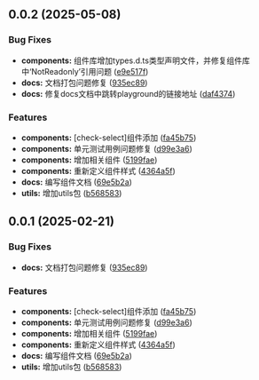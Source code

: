 ## 0.0.2 (2025-05-08)


### Bug Fixes

* **components:** 组件库增加types.d.ts类型声明文件，并修复组件库中‘NotReadonly’引用问题 ([e9e517f](https://github.com/yujinjin/CMS-components/commit/e9e517fa6fd70cbd3d7f2ae6803da9a80a43c5f8))
* **docs:** 文档打包问题修复 ([935ec89](https://github.com/yujinjin/CMS-components/commit/935ec89aa1b0c77c7f562d4812b5942b4d31ed6f))
* **docs:** 修复docs文档中跳转playground的链接地址 ([daf4374](https://github.com/yujinjin/CMS-components/commit/daf437493f6d5f96bd534724e0df4548f3e8af43))


### Features

* **components:** [check-select]组件添加 ([fa45b75](https://github.com/yujinjin/CMS-components/commit/fa45b751633c8494da8efd8bc61fc6c3e129fc63))
* **components:** 单元测试用例问题修复 ([d99e3a6](https://github.com/yujinjin/CMS-components/commit/d99e3a6a95153d26967a7db5d1c001c28a6a78b1))
* **components:** 增加相关组件 ([5199fae](https://github.com/yujinjin/CMS-components/commit/5199fae88b47ec137ec7dccd3181bd7bb482d18a))
* **components:** 重新定义组件样式 ([4364a5f](https://github.com/yujinjin/CMS-components/commit/4364a5f114fa18bfd69887b6b556f308690f38f0))
* **docs:** 编写组件文档 ([69e5b2a](https://github.com/yujinjin/CMS-components/commit/69e5b2af67ab25d3f6cfc30bb986514e3421594f))
* **utils:** 增加utils包 ([b568583](https://github.com/yujinjin/CMS-components/commit/b568583fd5543fdf951dee77cec15ae43a9ce93e))



## 0.0.1 (2025-02-21)

### Bug Fixes

-   **docs:** 文档打包问题修复 ([935ec89](https://github.com/yujinjin/CMS-components/commit/935ec89aa1b0c77c7f562d4812b5942b4d31ed6f))

### Features

-   **components:** [check-select]组件添加 ([fa45b75](https://github.com/yujinjin/CMS-components/commit/fa45b751633c8494da8efd8bc61fc6c3e129fc63))
-   **components:** 单元测试用例问题修复 ([d99e3a6](https://github.com/yujinjin/CMS-components/commit/d99e3a6a95153d26967a7db5d1c001c28a6a78b1))
-   **components:** 增加相关组件 ([5199fae](https://github.com/yujinjin/CMS-components/commit/5199fae88b47ec137ec7dccd3181bd7bb482d18a))
-   **components:** 重新定义组件样式 ([4364a5f](https://github.com/yujinjin/CMS-components/commit/4364a5f114fa18bfd69887b6b556f308690f38f0))
-   **docs:** 编写组件文档 ([69e5b2a](https://github.com/yujinjin/CMS-components/commit/69e5b2af67ab25d3f6cfc30bb986514e3421594f))
-   **utils:** 增加utils包 ([b568583](https://github.com/yujinjin/CMS-components/commit/b568583fd5543fdf951dee77cec15ae43a9ce93e))
